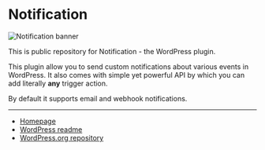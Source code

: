 # Notification

![Notification banner](https://www.wpart.co/img/notification.png)

This is public repository for Notification - the WordPress plugin.

This plugin allow you to send custom notifications about various events in WordPress. It also comes with simple yet powerful API by which you can add literally **any** trigger action.

By default it supports email and webhook notifications.

---

* [Homepage](https://docs.bracketspace.com/docs-category/notification/)
* [WordPress readme](https://github.com/BracketSpace/Notification/blob/master/readme.txt)
* [WordPress.org repository](https://wordpress.org/plugins/notification/)
